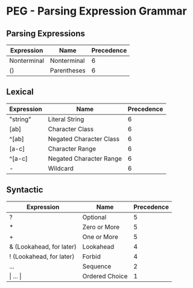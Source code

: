 # PEG - Parsing Expression Grammar

## Parsing Expressions

| Expression | Name | Precedence |
|---|---|---|
| Nonterminal | Nonterminal | 6 |
| (<e>) | Parentheses | 6 |

## Lexical

| Expression | Name | Precedence |
|---|---|---|
| "string" | Literal String | 6 |
| [ab] | Character Class | 6 |
| ^[ab] | Negated Character Class | 6 |
| [a-c] | Character Range | 6 |
| ^[a-c] | Negated Character Range | 6 |
| - | Wildcard | 6 |


## Syntactic

| Expression | Name | Precedence |
|---|---|---|
| <e>? | Optional | 5 |
| <e>* | Zero or More | 5 |
| <e>+ | One or More | 5 |
| &<e> (Lookahead, for later) | Lookahead | 4 |
| !<e> (Lookahead, for later) | Forbid | 4 |
| <e1> ... <eN> | Sequence | 2 |
| <e1> \| ... \| <eN> | Ordered Choice | 1 |
